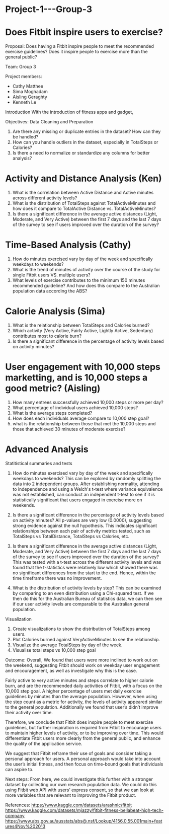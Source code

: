 # Project-1---Group-3
# Does Fitbit inspire users to exercise? 
Proposal: Does having a Fitbit inspire people to meet the recommended exercise guidelines? Does it inspire people to exercise more than the general public? 

Team: Group 3

Project members:
- Cathy Matthee
- Sima Moghadam
- Aisling Geraghty
- Kenneth Le

Introduction
With the introduction of fitness apps and gadget, 


Objectives:
Data Cleaning and Preparation
1. Are there any missing or duplicate entries in the dataset? How can they be handled?
2. How can you handle outliers in the dataset, especially in TotalSteps or Calories?
3. Is there a need to normalize or standardize any columns for better analysis?

# Activity and Distance Analysis (Ken)
1. What is the correlation between Active Distance and Active minutes across different activity levels?
2. What is the distribution of TotalSteps against TotalActiveMinutes and how does it compare to TotalActive Distance vs. TotalActiveMinutes?
3. Is there a significant difference in the average active distances (Light, Moderate, and Very Active) between the first 7 days and the last 7 days of the survey to see if users improved over the duration of the survey?


# Time-Based Analysis (Cathy)
1. How do minutes exercised vary by day of the week and specifically weekdays to weekends?
2. What is the trend of minutes of activity over the course of the study for single Fitbit users VS. multiple users?
3. What levels of exercise contributes to the minimum 150 minutes recommended guideline? And how does this compare to the Australian population data according the ABS?


# Calorie Analysis (Sima)
1. What is the relationship between TotalSteps and Calories burned?
2. Which activity (Very Active, Fairly Active, Lightly Active, Sedentary) contributes most to calorie burn?
3. Is there a significant difference in the percentage of activity levels based on activity minutes?


# User engagement with 10,000 steps marketting, and is 10,000 steps a good metric? (Aisling)
1. How many entrees successfully achieved 10,000 steps or more per day?
2. What percentage of individual users achieved 10,000 steps?
3. What is the average steps completed?
4. How does each individuals average compare to 10,000 step goal?
5. what is the relationship between those that met the 10,000 steps and those that achieved 30 minutes of moderate exercise?

# Advanced Analysis
Statitistical summaries and tests

1. How do minutes exercised vary by day of the week and specifically weekdays to weekends?
This can be explored by randomly splitting the data into 2 independent groups. After establishing normality, attending to independence and using a Welch's t-test where variance equivalence was not established, can conduct an independent t-test to see if it is statistically significant that users engaged in exercise more on weekends.

2. Is there a significant difference in the percentage of activity levels based on activity minutes?
All p-values are very low (0.0000), suggesting strong evidence against the null hypothesis.
This indicates significant relationships between each pair of activity metrics tested, such as TotalSteps vs TotalDistance, TotalSteps vs Calories, etc.

3. Is there a significant difference in the average active distances (Light, Moderate, and Very Active) between the first 7 days and the last 7 days of the survey to see if users improved over the duration of the survey?
This was tested with a t-test across the different activity levels and was found that the t-statistics were relatively low which showed there was no significant differences from the start to the end. Hence, within the time timeframe there was no improvement.

4. What is the distribution of activity levels by step?
This can be examined by comparing to an even distribution using a Chi-squared test. If we then do this for the Australian Bureau of statistics data, we can then see if our user activity levels are comparable to the Australian general population. 


Visualization
1. Create visualizations to show the distribution of TotalSteps among users.
2. Plot Calories burned against VeryActiveMinutes to see the relationship.
3. Visualize the average TotalSteps by day of the week.
4. Visualise total steps vs 10,000 step goal 


Outcome:
Overall,
We found that users were more inclined to work out on the weekend, suggesting Fitbit should work on weekday user engagement and encouragement, as well as investigate why this is the case. 

Fairly active to very active minutes and steps correlate to higher calorie burn, and are the recommended daily activities of Fitbit, with a focus on the 10,000 step goal. A higher percentage of users met daily exercise guidelines by minutes than the average population. However, when using the step count as a metric for activity, the levels of activity appeared similar to the general population. Additionally we found that user’s didn’t improve their activity over time. 

Therefore, we conclude that Fitbit does inspire people to meet exercise guidelines, but further inspiration is required from Fitbit to encourage users to maintain higher levels of activity, or to be improving over time. This would differentiate Fitbit users more clearly from the general public, and enhance the quality of the application service. 

We suggest that Fitbit reframe their use of goals and consider taking a personal approach for users. A personal approach would take into account the user’s initial fitness, and then focus on time-bound goals that individuals can aspire to. 

Next steps: From here, we could investigate this further with a stronger dataset by collecting our own research population data. We could do this using Fitbit web API with users’ express consent, so that we can look at more variables that are relevant to improving the Fitbit product. 

References:
https://www.kaggle.com/datasets/arashnic/fitbit
https://www.kaggle.com/datasets/mjazzy/fitbit-fitness-bellabeat-high-tech-company
https://www.abs.gov.au/ausstats/abs@.nsf/Lookup/4156.0.55.001main+features4Nov%202013



